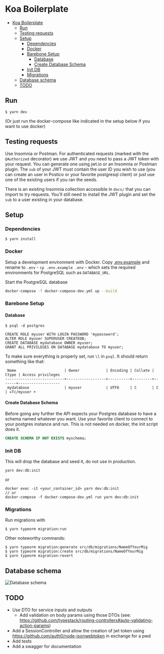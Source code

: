 # Koa Boilerplate

- [Koa Boilerplate](#koa-boilerplate)
  - [Run](#run)
  - [Testing requests](#testing-requests)
  - [Setup](#setup)
    - [Dependencies](#dependencies)
    - [Docker](#docker)
    - [Barebone Setup](#barebone-setup)
      - [Database](#database)
      - [Create Database Schema](#create-database-schema)
    - [Init DB](#init-db)
    - [Migrations](#migrations)
  - [Database schema](#database-schema)
  - [TODO](#todo)

## Run

```
$ yarn dev
```

(Or just run the docker-compose like indicated in the setup below if you want to use docker)

## Testing requests

Use Insomnia or Postman.
For authenticated requests (marked with the `@Authorized` decorator) we use JWT and you need to pass a JWT token with your request.
You can generate one using jwt.io or an Insomnia or Postman plugin.
The `sub` of your JWT must contain the user ID you wish to use (you can create an user in Postico or your favorite postgresql client) or just use one of the existing users if you ran the seeds.

There is an existing Insomnia collection accessible in `docs/` that you can import to try requests. You'll still need to install the JWT plugin and set the `sub` to a user existing in your database.

## Setup

### Dependencies

```
$ yarn install
```

### Docker

Setup a development environment with Docker. Copy [.env.example](./.env.example) and rename to `.env` - `cp .env.example .env` - which sets the required environments for PostgreSQL such as `DATABASE_URL`.

Start the PostgreSQL database

```bash
docker-compose -f docker-compose-dev.yml up --build
```

### Barebone Setup

#### Database

```
$ psql -d postgres
```

```
CREATE ROLE myuser WITH LOGIN PASSWORD 'mypassword';
ALTER ROLE myuser SUPERUSER CREATEDB;
CREATE DATABASE mydatabase OWNER myuser;
GRANT ALL PRIVILEGES ON DATABASE mydatabase TO myuser;
```

To make sure everything is properly set, run `\l` in `psql`. It should return something like that:

```
 Name                      | Owner            | Encoding | Collate | Ctype | Access privileges
---------------------------+------------------+----------+---------+-------+-------------------
 mydatabase                | myuser           | UTF8     | C       | C     | =Tc/myuser +
```

#### Create Database Schema

Before going any further the API expects your Postgres database to have a schema named whatever you want. Use your favorite client to connect to your postgres instance and run.
This is not needed on docker, the init script does it.

```sql
CREATE SCHEMA IF NOT EXISTS myschema;
```

### Init DB

This will drop the database and seed it, do not use in production.

```
yarn dev:db:init
```

or

```
docker exec -it <your_container_id> yarn dev:db:init
// or
docker-compose -f docker-compose-dev.yml run yarn dev:db:init
```

### Migrations

Run migrations with

```
$ yarn typeorm migration:run
```

Other noteworthy commands:

```
$ yarn typeorm migration:generate src/db/migrations/NameOfYourMig
$ yarn typeorm migration:create src/db/migrations/NameOfYourMig
$ yarn typeorm migration:revert
```

## Database schema

![Database schema](docs/schema.png)

## TODO

- Use DTO for service inputs and outputs
  - Add validation on body params using those DTOs (see: https://github.com/typestack/routing-controllers#auto-validating-action-params)
- Add a SessionController and allow the creation of jwt token using https://github.com/auth0/node-jsonwebtoken in exchange for a pwd
- Add tests
- Add a swagger for documentation
